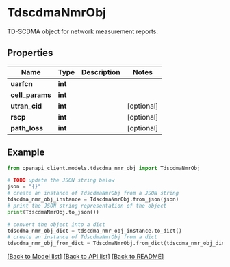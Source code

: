 # TdscdmaNmrObj

TD-SCDMA object for network measurement reports.

## Properties

Name | Type | Description | Notes
------------ | ------------- | ------------- | -------------
**uarfcn** | **int** |  | 
**cell_params** | **int** |  | 
**utran_cid** | **int** |  | [optional] 
**rscp** | **int** |  | [optional] 
**path_loss** | **int** |  | [optional] 

## Example

```python
from openapi_client.models.tdscdma_nmr_obj import TdscdmaNmrObj

# TODO update the JSON string below
json = "{}"
# create an instance of TdscdmaNmrObj from a JSON string
tdscdma_nmr_obj_instance = TdscdmaNmrObj.from_json(json)
# print the JSON string representation of the object
print(TdscdmaNmrObj.to_json())

# convert the object into a dict
tdscdma_nmr_obj_dict = tdscdma_nmr_obj_instance.to_dict()
# create an instance of TdscdmaNmrObj from a dict
tdscdma_nmr_obj_from_dict = TdscdmaNmrObj.from_dict(tdscdma_nmr_obj_dict)
```
[[Back to Model list]](../README.md#documentation-for-models) [[Back to API list]](../README.md#documentation-for-api-endpoints) [[Back to README]](../README.md)


